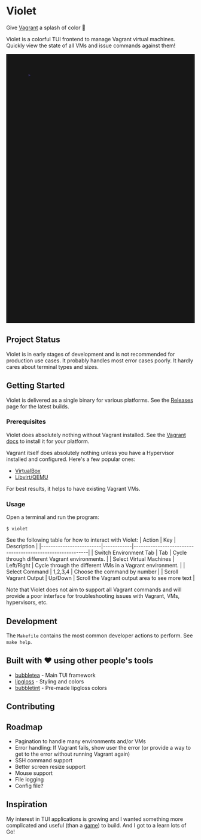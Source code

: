 # Violet
Give [Vagrant](https://developer.hashicorp.com/vagrant) a splash of color :art:

Violet is a colorful TUI frontend to manage Vagrant virtual machines. Quickly view the state of all VMs and issue commands against them!

![Violet Gif](./assets/demo.gif)

## Project Status
Violet is in early stages of development and is not recommended for production use cases. It probably handles most error cases poorly. It hardly cares about terminal types and sizes.

## Getting Started

Violet is delivered as a single binary for various platforms. See the [Releases](https://github.com/braheezy/violet/releases) page for the latest builds.

### Prerequisites

Violet does absolutely nothing without Vagrant installed. See the [Vagrant docs](https://developer.hashicorp.com/vagrant/downloads) to install it for your platform.

Vagrant itself does absolutely nothing unless you have a Hypervisor installed and configured. Here's a few popular ones:
- [VirtualBox](https://www.virtualbox.org/)
- [Libvirt/QEMU](https://libvirt.org/)

For best results, it helps to have existing Vagrant VMs.

### Usage
Open a terminal and run the program:

    $ violet

See the following table for how to interact with Violet:
| Action                  | Key        | Description                                               |
|-------------------------|------------|-----------------------------------------------------------|
| Switch Environment Tab  | Tab        | Cycle through different Vagrant environments.             |
| Select Virtual Machines | Left/Right | Cycle through the different VMs in a Vagrant environment. |
| Select Command          | 1,2,3,4    | Choose the command by number                              |
| Scroll Vagrant Output   | Up/Down    | Scroll the Vagrant output area to see more text           |

Note that Violet does not aim to support all Vagrant commands and will provide a poor interface for troubleshooting issues with Vagrant, VMs, hypervisors, etc.

## Development

The `Makefile` contains the most common developer actions to perform. See `make help`.

## Built with :heart: using other people's tools

* [bubbletea](https://github.com/charmbracelet/bubbletea) - Main TUI framework
* [lipgloss](https://github.com/charmbracelet/lipgloss) - Styling and colors
* [bubbletint](https://github.com/lrstanley/bubbletint) - Pre-made lipgloss colors

## Contributing

## Roadmap
- Pagination to handle many environments and/or VMs
- Error handling: If Vagrant fails, show user the error (or provide a way to get to the error without running Vagrant again)
- SSH command support
- Better screen resize support
- Mouse support
- File logging
- Config file?

## Inspiration
My interest in TUI applications is growing and I wanted something more complicated and useful (than a [game](https://github.com/braheezy/hangman)) to build. And I got to a learn lots of Go!
